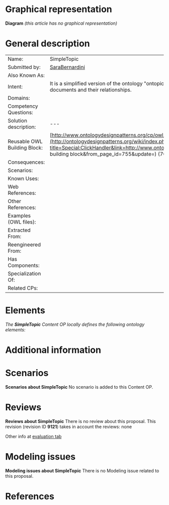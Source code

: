 #  Graphical representation


__Diagram__
_(this article has no graphical representation)_



#  General description




|  |  |
| --- | --- |
|  Name: |  SimpleTopic |
|  Submitted by: | [SaraBernardini](../User/SaraBernardini.md "User:SaraBernardini") |
|  Also Known As: |  |
|  Intent: |  It is a simplified version of the ontology "ontopic". It is used when we want to talk about the topics of a documents and their relationships. |
|  Domains: |  |
|  Competency Questions: |  |
|  Solution description: |  --- |
|  Reusable OWL Building Block: | [http://www.ontologydesignpatterns.org/cp/owl/topic.owl](http://ontologydesignpatterns.org/wiki/index.php?title=Special:ClickHandler&link=http://www.ontologydesignpatterns.org/cp/owl/topic.owl&message=OWL building block&from_page_id=755&update=) (704) |
|  Consequences: |  |
|  Scenarios: |  |
|  Known Uses: |  |
|  Web References: |  |
|  Other References: |  |
|  Examples (OWL files): |  |
|  Extracted From: |  |
|  Reengineered From: |  |
|  Has Components: |  |
|  Specialization Of: |  |
|  Related CPs: |  |


  




#  Elements


_The __SimpleTopic__ Content OP locally defines the following ontology elements:_



#  Additional information


#  Scenarios



__Scenarios about SimpleTopic__
No scenario is added to this Content OP.




#  Reviews



__Reviews about SimpleTopic__
There is no review about this proposal.
This revision (revision ID __9121__) takes in account the reviews: none


Other info at [evaluation tab](http://ontologydesignpatterns.org/wiki/index.php?title=Submissions:SimpleTopic&action=evaluation "http://ontologydesignpatterns.org/wiki/index.php?title=Submissions:SimpleTopic&action=evaluation")




  




#  Modeling issues



__Modeling issues about SimpleTopic__
There is no Modeling issue related to this proposal.




  




#  References